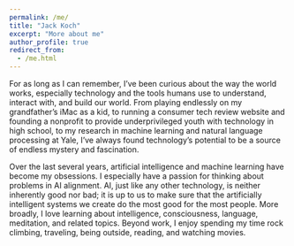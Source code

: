 ```yaml
---
permalink: /me/
title: "Jack Koch"
excerpt: "More about me"
author_profile: true
redirect_from:
  - /me.html
---
```


For as long as I can remember, I’ve been curious about the way the world works, especially technology and the tools humans use to understand, interact with, and build our world. From playing endlessly on my grandfather’s iMac as a kid, to running a consumer tech review website and founding a nonprofit to provide underprivileged youth with technology in high school, to my research in machine learning and natural language processing at Yale, I’ve always found technology’s potential to be a source of endless mystery and fascination.

Over the last several years, artificial intelligence and machine learning have become my obsessions. I especially have a passion for thinking about problems in AI alignment. AI, just like any other technology, is neither inherently good nor bad; it is up to us to make sure that the artificially intelligent systems we create do the most good for the most people. More broadly, I love learning about intelligence, consciousness, language, meditation, and related topics. Beyond work, I enjoy spending my time rock climbing, traveling, being outside, reading, and watching movies.

